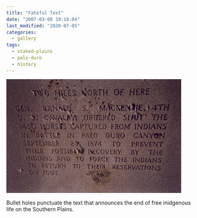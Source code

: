 ```yaml
---
title: "Fateful Text"
date: "2007-03-08 19:18:04"
last_modified: "2020-07-05"
categories:
  - gallery
tags:
  - staked-plains
  - palo-duro
  - history  
---
```

![189](/images/gallery/189.jpg)

Bullet holes punctuate the text that announces the end of free inidgenous life on the Southern Plains.
